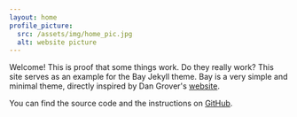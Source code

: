 ```yaml
---
layout: home
profile_picture:
  src: /assets/img/home_pic.jpg
  alt: website picture
---
```


<p>
  Welcome! This is proof that some things work. Do they really work? This site serves as an example for the Bay Jekyll theme. Bay is a very simple and minimal theme, directly inspired by Dan Grover's <a href="http://dangrover.com">website</a>.
</p>

<p>
  You can find the source code and the instructions on <a href="https://github.com/eliottvincent/bay">GitHub</a>.
</p>
